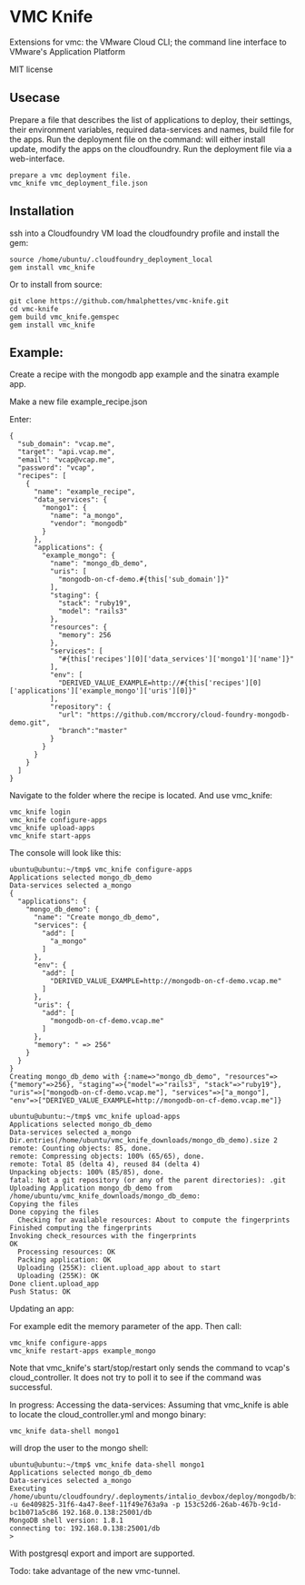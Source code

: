 # VMC Knife
Extensions for vmc: the VMware Cloud CLI; the command line interface to VMware's Application Platform

MIT license

## Usecase
Prepare a file that describes the list of applications to deploy, their settings, their environment variables, required data-services and names, build file for the apps.
Run the deployment file on the command: will either install update, modify the apps on the cloudfoundry.
Run the deployment file via a web-interface.

    prepare a vmc deployment file.
    vmc_knife vmc_deployment_file.json

## Installation
ssh into a Cloudfoundry VM
load the cloudfoundry profile and install the gem:

    source /home/ubuntu/.cloudfoundry_deployment_local
    gem install vmc_knife

Or to install from source:

    git clone https://github.com/hmalphettes/vmc-knife.git
    cd vmc-knife
    gem build vmc_knife.gemspec
    gem install vmc_knife

## Example:
Create a recipe with the mongodb app example and the sinatra example app.

Make a new file example_recipe.json

Enter:

    {
      "sub_domain": "vcap.me",
      "target": "api.vcap.me",
      "email": "vcap@vcap.me",
      "password": "vcap",
      "recipes": [
        {
          "name": "example_recipe",
          "data_services": {
            "mongo1": {
              "name": "a_mongo",
              "vendor": "mongodb"
            }
          },
          "applications": {
            "example_mongo": {
              "name": "mongo_db_demo",
              "uris": [
                "mongodb-on-cf-demo.#{this['sub_domain']}"
              ],
              "staging": {
                "stack": "ruby19",
                "model": "rails3"
              },
              "resources": {
                "memory": 256
              },
              "services": [
                "#{this['recipes'][0]['data_services']['mongo1']['name']}"
              ],
              "env": [
                "DERIVED_VALUE_EXAMPLE=http://#{this['recipes'][0]['applications']['example_mongo']['uris'][0]}"
              ],
              "repository": {
                "url": "https://github.com/mccrory/cloud-foundry-mongodb-demo.git",
                "branch":"master"
              }
            }
          }
        }
      ]
    }

Navigate to the folder where the recipe is located.
And use vmc_knife:

    vmc_knife login
    vmc_knife configure-apps
    vmc_knife upload-apps
    vmc_knife start-apps

The console will look like this:

    ubuntu@ubuntu:~/tmp$ vmc_knife configure-apps
    Applications selected mongo_db_demo
    Data-services selected a_mongo
    {
      "applications": {
        "mongo_db_demo": {
          "name": "Create mongo_db_demo",
          "services": {
            "add": [
              "a_mongo"
            ]
          },
          "env": {
            "add": [
              "DERIVED_VALUE_EXAMPLE=http://mongodb-on-cf-demo.vcap.me"
            ]
          },
          "uris": {
            "add": [
              "mongodb-on-cf-demo.vcap.me"
            ]
          },
          "memory": " => 256"
        }
      }
    }
    Creating mongo_db_demo with {:name=>"mongo_db_demo", "resources"=>{"memory"=>256}, "staging"=>{"model"=>"rails3", "stack"=>"ruby19"}, "uris"=>["mongodb-on-cf-demo.vcap.me"], "services"=>["a_mongo"], "env"=>["DERIVED_VALUE_EXAMPLE=http://mongodb-on-cf-demo.vcap.me"]}

    ubuntu@ubuntu:~/tmp$ vmc_knife upload-apps
    Applications selected mongo_db_demo
    Data-services selected a_mongo
    Dir.entries(/home/ubuntu/vmc_knife_downloads/mongo_db_demo).size 2
    remote: Counting objects: 85, done.
    remote: Compressing objects: 100% (65/65), done.
    remote: Total 85 (delta 4), reused 84 (delta 4)
    Unpacking objects: 100% (85/85), done.
    fatal: Not a git repository (or any of the parent directories): .git
    Uploading Application mongo_db_demo from /home/ubuntu/vmc_knife_downloads/mongo_db_demo:
    Copying the files
    Done copying the files
      Checking for available resources: About to compute the fingerprints
    Finished computing the fingerprints
    Invoking check_resources with the fingerprints
    OK
      Processing resources: OK
      Packing application: OK
      Uploading (255K): client.upload_app about to start
      Uploading (255K): OK   
    Done client.upload_app
    Push Status: OK



Updating an app:

For example edit the memory parameter of the app. Then call:

    vmc_knife configure-apps
    vmc_knife restart-apps example_mongo

Note that vmc_knife's start/stop/restart only sends the command to vcap's cloud_controller.
It does not try to poll it to see if the command was successful.

In progress:
Accessing the data-services:
Assuming that vmc_knife is able to locate the cloud_controller.yml and mongo binary:

    vmc_knife data-shell mongo1

will drop the user to the mongo shell:

    ubuntu@ubuntu:~/tmp$ vmc_knife data-shell mongo1
    Applications selected mongo_db_demo
    Data-services selected a_mongo
    Executing /home/ubuntu/cloudfoundry/.deployments/intalio_devbox/deploy/mongodb/bin/mongo -u 6e409825-31f6-4a47-8eef-11f49e763a9a -p 153c52d6-26ab-467b-9c1d-bc1b071a5c86 192.168.0.138:25001/db
    MongoDB shell version: 1.8.1
    connecting to: 192.168.0.138:25001/db
    >

With postgresql export and import are supported.

Todo: take advantage of the new vmc-tunnel.

